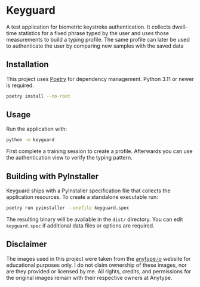 # Keyguard

A test application for biometric keystroke authentication.
It collects dwell-time statistics for a fixed phrase typed by the user and uses
those measurements to build a typing profile. The same profile can later be
used to authenticate the user by comparing new samples with the saved data

## Installation

This project uses [Poetry](https://python-poetry.org/) for dependency
management. Python 3.11 or newer is required.

```bash
poetry install --no-root
```

## Usage

Run the application with:

```bash
python -m keyguard
```

First complete a training session to create a profile. Afterwards you can use
the authentication view to verify the typing pattern.

## Building with PyInstaller

Keyguard ships with a PyInstaller specification file that collects the
application resources.  To create a standalone executable run:

```bash
poetry run pyinstaller --onefile keyguard.spec
```

The resulting binary will be available in the `dist/` directory.  You can edit
`keyguard.spec` if additional data files or options are required.


## Disclaimer
The images used in this project were taken from the
[anytype.io](https://anytype.io/) website for educational purposes only. I do
not claim ownership of these images, nor are they provided or licensed by me.
All rights, credits, and permissions for the original images remain with their
respective owners at Anytype.